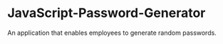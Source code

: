 # JavaScript-Password-Generator
An application that enables employees to generate random passwords.
